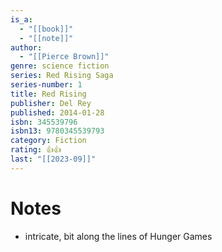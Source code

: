 ```yaml
---
is_a:
  - "[[book]]"
  - "[[note]]"
author:
  - "[[Pierce Brown]]"
genre: science fiction
series: Red Rising Saga
series-number: 1
title: Red Rising
publisher: Del Rey
published: 2014-01-28
isbn: 345539796
isbn13: 9780345539793
category: Fiction
rating: 👍👍
last: "[[2023-09]]"
---
```

# Notes
- intricate, bit along the lines of Hunger Games
